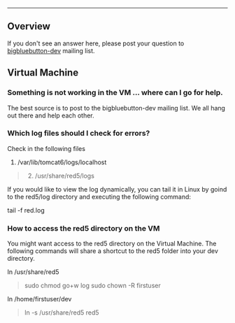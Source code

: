 


---

## Overview ##

If you don't see an answer here, please post your question to [bigbluebutton-dev](http://groups.google.com/group/bigbluebutton-dev) mailing list.


## Virtual Machine ##

### Something is not working in the VM ... where can I go for help. ###

The best source is to post to the bigbluebutton-dev mailing list. We all hang out there and help each other.

### Which log files should I check for errors? ###

Check in the following files

  1. /var/lib/tomcat6/logs/localhost
> 2. /usr/share/red5/logs

If you would like to view the log dynamically, you can tail it in Linux by goind to the red5/log directory and executing the following command:

tail -f red.log

### How to access the red5 directory on the VM ###

You might want access to the red5 directory on the Virtual Machine. The following commands will share a shortcut to the red5 folder into your dev directory.

In /usr/share/red5
> sudo chmod go+w log
> sudo chown -R firstuser 

In /home/firstuser/dev
> ln -s /usr/share/red5 red5